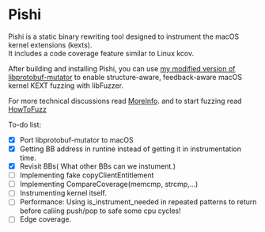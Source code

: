 # Pishi
Pishi is a static binary rewriting tool designed to instrument the macOS kernel extensions (kexts). \
It includes a code coverage feature similar to Linux kcov.

After building and installing Pishi, you can use [my modified version of libprotobuf-mutator](https://github.com/R00tkitSMM/libprotobuf-mutator) to enable structure-aware, feedback-aware macOS kernel KEXT fuzzing with libFuzzer.

For more technical discussions read [MoreInfo](https://github.com/R00tkitSMM/Pishi/blob/main/MoreInfo.md). and to start fuzzing read [HowToFuzz](https://github.com/R00tkitSMM/Pishi/blob/main/HowToFuzz.md)

To-do list:
- [X] Port libprotobuf-mutator to macOS
- [x] Getting BB address in runtine instead of getting it in instrumentation time.
- [X] Revisit BBs( What other BBs can we instument.)
- [ ] Implementing fake copyClientEntitlement
- [ ] Implementing CompareCoverage(memcmp, strcmp,...)
- [ ] Instrumenting kernel itself.
- [ ] Performance: Using is_instrument_needed in repeated patterns to return before caliing push/pop to safe some cpu cycles!
- [ ] Edge coverage.
